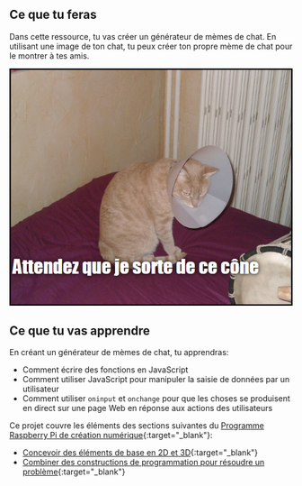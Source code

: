 ## Ce que tu feras

Dans cette ressource, tu vas créer un générateur de mèmes de chat. En utilisant une image de ton chat, tu peux créer ton propre mème de chat pour le montrer à tes amis.

![Exemple de mème](images/example-meme.png)

## Ce que tu vas apprendre

En créant un générateur de mèmes de chat, tu apprendras:

- Comment écrire des fonctions en JavaScript
- Comment utiliser JavaScript pour manipuler la saisie de données par un utilisateur
- Comment utiliser `oninput` et `onchange` pour que les choses se produisent en direct sur une page Web en réponse aux actions des utilisateurs

Ce projet couvre les éléments des sections suivantes du [Programme Raspberry Pi de création numérique](https://www.raspberrypi.org/curriculum/){:target="_blank"}:

- [Concevoir des éléments de base en 2D et 3D](https://www.raspberrypi.org/curriculum/design/creator){:target="_blank"}
- [Combiner des constructions de programmation pour résoudre un problème](https://www.raspberrypi.org/curriculum/programming/builder){:target="_blank"}
